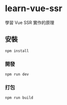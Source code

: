 # learn-vue-ssr
學習 Vue SSR 實作的原理

## 安裝
```
npm install
```

### 開發
```
npm run dev
```

### 打包
```
npm run build
```


